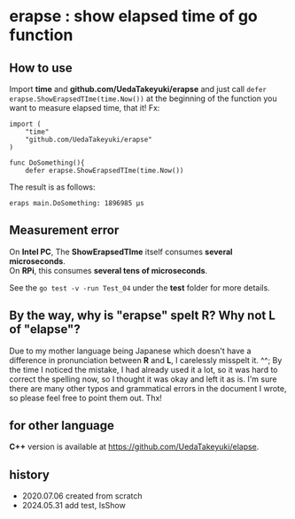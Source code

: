 # erapse : show elapsed time of go function

## How to use

Import **time** and **github.com/UedaTakeyuki/erapse** and just call ```defer erapse.ShowErapsedTIme(time.Now())``` at the beginning of the function you want to measure elapsed time, that it! Fx:

```
import (
	"time"
	"github.com/UedaTakeyuki/erapse"
)

func DoSomething(){
	defer erapse.ShowErapsedTIme(time.Now())
```

The result is as follows:

```
eraps main.DoSomething: 1896985 μs
```

## Measurement error
On **Intel PC**, The **ShowErapsedTIme** itself consumes **several microseconds**.  
On **RPi**, this consumes **several tens of microseconds**.  

See the ``go test -v -run Test_04`` under the **test** folder for more details.

## By the way, why is "erapse" spelt R? Why not L of "elapse"?
Due to my mother language being Japanese which doesn't have a difference in pronunciation between **R** and **L**, I carelessly misspelt it. ^^;
By the time I noticed the mistake, I had already used it a lot, so it was hard to correct the spelling now, so I thought it was okay and left it as is.
I'm sure there are many other typos and grammatical errors in the document I wrote, so please feel free to point them out. Thx!

## for other language
**C++** version is available at https://github.com/UedaTakeyuki/elapse.

## history
- 2020.07.06 created from scratch
- 2024.05.31 add test, IsShow
